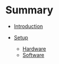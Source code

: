 # Summary

- [Introduction](./introduction.md)

- [Setup](./setup/index.md)
   - [Hardware](./setup/hardware_setup.md)
   - [Software](./setup/software_setup.md)
